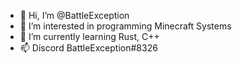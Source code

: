- 👋 Hi, I’m @BattleException
- 👀 I’m interested in programming Minecraft Systems
- 🌱 I’m currently learning Rust, C++
- 📫 Discord BattleException#8326

<!---
itzFlxme/itzFlxme is a ✨ special ✨ repository because its `README.md` (this file) appears on your GitHub profile.
You can click the Preview link to take a look at your changes.
--->
